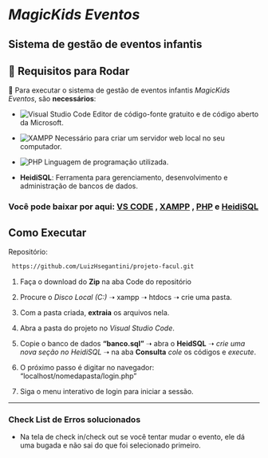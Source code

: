 # *MagicKids Eventos*

## Sistema de gestão de eventos infantis

## 📝 **Requisitos para Rodar**

🧾 Para executar o sistema de gestão de eventos infantis *MagicKids Eventos*, são **necessários**:

- ![Visual Studio Code](https://img.shields.io/badge/Visual%20Studio%20Code-0078d7.svg?style=for-the-badge&logo=visual-studio-code&logoColor=white)  Editor de código-fonte gratuito e de código aberto da Microsoft.

- ![XAMPP](https://img.shields.io/badge/Xampp-F37623?style=for-the-badge&logo=xampp&logoColor=white) Necessário para criar um servidor web local no seu computador. 

- ![PHP](https://img.shields.io/badge/php-%23777BB4.svg?style=for-the-badge&logo=php&logoColor=white) Linguagem de programação utilizada.

- **HeidiSQL**: Ferramenta para gerenciamento, desenvolvimento e administração de bancos de dados.

### Você pode **baixar por aqui**: [VS CODE](https://code.visualstudio.com/) , [XAMPP](https://www.apachefriends.org/pt_br/index.html) , [PHP](https://www.php.net/) e [HeidiSQL](https://www.heidisql.com/download.php)


## Como Executar

Repositório:


 ```bash
  https://github.com/LuizHsegantini/projeto-facul.git
 ````

1. Faça o download do **Zip** na aba Code do repositório

2. Procure o *Disco Local (C:)* ➝ xampp ➝ htdocs ➝ crie uma pasta.

3. Com a pasta criada, **extraia** os arquivos nela.

4. Abra a pasta do projeto no *Visual Studio Code*.

5. Copie o banco de dados **“banco.sql”** ➝ abra o **HeidSQL** ➝ *crie uma nova seção no HeidiSQL* ➝ na aba **Consulta** *cole* os códigos e *execute*.

6. O próximo passo é digitar no navegador: “localhost/nomedapasta/login.php”

7. Siga o menu interativo de login para iniciar a sessão.


_______________________________________________________________________________________________________________________________________



### Check List de Erros solucionados

- Na tela de check in/check out se você tentar mudar o evento, ele dá uma bugada e não sai do que foi selecionado primeiro.

